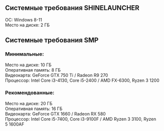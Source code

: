 ## Системные требования SHINELAUNCHER

OC: Windows 8-11  
Место на диске: 2 ГБ  

## Системные требования SMP

### Минимальные:

Место на диске: 10 ГБ  
Оперативная память: 8 ГБ  
Видеокарта: GeForce GTX 750 Ti / Radeon R9 270  
Процессор: Intel Core i3-4130, Core i5-2400 / AMD FX-6300, Ryzen 3 1200  

### Рекомендованные:

Место на диске: 20 ГБ  
Оперативная память: 16 ГБ  
Видеокарта: GeForce GTX 1660 / Radeon RX 580  
Процессор: Intel Core i5-7400, Core i3-9100F / AMD Ryzen 3 3100, Ryzen 5 1600AF  
